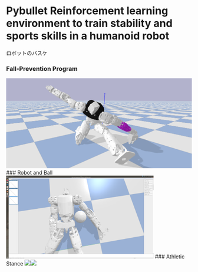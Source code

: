 # Pybullet Reinforcement learning environment to train stability and sports skills in a humanoid robot
ロボットのバスケ

### Fall-Prevention Program
<img src="https://github.com/etorobot/DRL-Sports-HumanoidRobot-Bullet/blob/main/pictures/Pybullet_Split.png" width="600"/> 
### Robot and Ball
<img src="https://github.com/etorobot/DRL-Sports-HumanoidRobot-Bullet/blob/main/pictures/Screenshot%20from%202021-07-22%2000-42-43.png" width="400"/> 
### Athletic Stance
<img src="https://github.com/etorobot/Sports-HumanoidRobot-Bullet/blob/main/pictures/athletic%20stance2.png" width="400"/><img src="https://github.com/etorobot/Sports-HumanoidRobot-Bullet/blob/main/pictures/athletic%20stance2.png" width="440"/>
